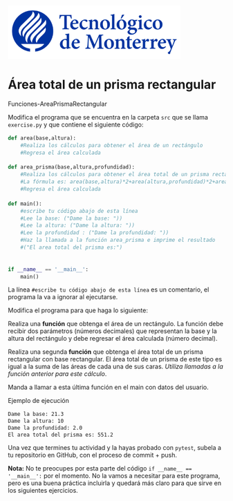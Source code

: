 ![Tec de Monterrey](../../images/logotecmty.png)
# Área total de un prisma rectangular
Funciones-AreaPrismaRectangular

Modifica el programa que se encuentra en la carpeta `src` que se llama `exercise.py` y que contiene el siguiente código:

```python
def area(base,altura):
    #Realiza los cálculos para obtener el área de un rectángulo
    #Regresa el área calculada

def area_prisma(base,altura,profundidad):
    #Realiza los cálculos para obtener el área total de un prisma rectangular
    #La fórmula es: area(base,altura)*2+area(altura,profundidad)*2+area(base,profundidad)*2
    #Regresa el área calculada

def main():
    #escribe tu código abajo de esta línea
    #Lee la base: ("Dame la base: "))
    #Lee la altura: ("Dame la altura: "))
    #Lee la profundidad : ("Dame la profundidad: "))
    #Haz la llamada a la función area_prisma e imprime el resultado
    #("El area total del prisma es:")


if __name__ == '__main__':
    main()
```

La línea `#escribe tu código abajo de esta línea` es un comentario, el programa la va a ignorar al ejecutarse.

Modifica el programa para que haga lo siguiente:

Realiza una **función** que obtenga el área de un rectángulo. La función debe recibir dos parámetros (números decimales) que representan la base y la altura del rectángulo y debe regresar el área calculada (número decimal).

Realiza una segunda **función** que obtenga el área total de un prisma rectangular con base rectangular. El área total de un prisma de este tipo es igual a la suma de las áreas de cada una de sus caras. *Utiliza llamadas a la función anterior para este cálculo*.

Manda a llamar a esta última función en el main con datos del usuario. 

Ejemplo de ejecución

```
Dame la base: 21.3
Dame la altura: 10
Dame la profundidad: 2.0
El area total del prisma es: 551.2
```

Una vez que termines tu actividad y la hayas probado con `pytest`, subela a tu repositorio en GitHub, con el proceso de commit + push.

**Nota:** No te preocupes por esta parte del código `if __name__ == '__main__':` por el momento. No la vamos a necesitar para este programa, pero es una buena práctica incluirla y quedará más claro para que sirve en los siguientes ejercicios.

[//]: # (Autor: Gil Huesca - ghjuarez at tec.mx)
